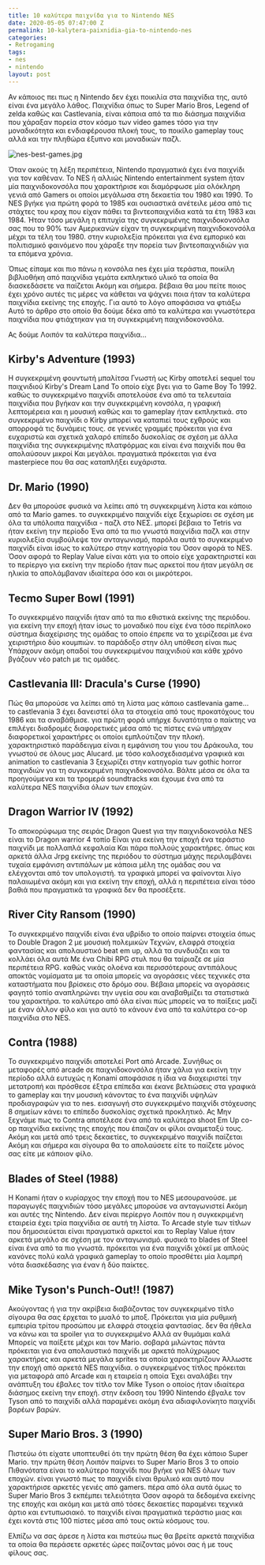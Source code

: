 ```yaml
---
title: 10 καλύτερα παιχνίδα για το Nintendo NES
date: 2020-05-05 07:47:00 Z
permalink: 10-kalytera-paixnidia-gia-to-nintendo-nes
categories:
- Retrogaming
tags:
- nes
- nintendo
layout: post
---
```


Αν κάποιος πει πως η Nintendo δεν έχει ποικιλία στα παιχνίδια της,  αυτό είναι ένα μεγάλο λάθος.  Παιχνίδια όπως το Super Mario Bros,  Legend of zelda καθώς και Castlevania,  είναι κάποια από τα πιο  διάσημα παιχνίδια που χάραξαν πορεία στον κόσμο των video games τόσο για την μοναδικότητα και ενδιαφέρουσα πλοκή τους,  το ποικίλο gameplay τους αλλά και την πληθώρα έξυπνο και μοναδικών παζλ.

![nes-best-games.jpg](/site/uploads/nes-best-games.jpg)

Όταν ακούς τη λέξη περιπέτεια,  Nintendo πραγματικά έχει ένα παιχνίδι για τον καθέναν.  Το NES ή αλλιώς Nintendo entertainment system ήταν μία παιχνιδοκονσόλα που χαρακτήρισε και διαμόρφωσε μία ολόκληρη γενιά από Gamers οι οποίοι μεγάλωσα στη δεκαετία του 1980 και 1990. Το NES  βγήκε για πρώτη φορά το 1985 και ουσιαστικά ανέτειλε μέσα από τις στάχτες του κραχ που είχαν πάθει τα βιντεοπαιχνίδια κατά τα έτη 1983 και 1984. Ήταν τόσο μεγάλη η επιτυχία της συγκεκριμένης παιχνιδοκονσόλα σας που το 90% των Αμερικανών είχαν τη συγκεκριμένη παιχνιδοκονσόλα μέχρι τα τέλη του 1980.  στην κυριολεξία πρόκειται για ένα εμπορικό και πολιτισμικό φαινόμενο που χάραξε την πορεία  των βιντεοπαιχνιδιών για τα επόμενα χρόνια.

Όπως είπαμε και πιο πάνω η κονσόλα nes έχει μία τεράστια,  ποικίλη βιβλιοθήκη από παιχνίδια γεμάτα εκπληκτικό υλικό τα οποία θα διασκεδάσετε να παίζεται Ακόμη και σήμερα.  βέβαια θα μου πείτε ποιος έχει χρόνο αυτές τις μέρες να κάθεται να ψάχνει ποια ήταν τα καλύτερα παιχνίδια εκείνης της εποχής. Για αυτό το λόγο αποφάσισα να φτιάξω Αυτό το άρθρο στο οποίο θα δούμε δέκα από τα καλύτερα και γνωστότερα παιχνίδια που φτιάχτηκαν για τη συγκεκριμένη παιχνιδοκονσόλα.

Ας δούμε Λοιπόν τα καλύτερα παιχνίδια…

## Kirby's Adventure (1993)

Η συγκεκριμένη φουντωτή μπαλίτσα Γνωστή ως Kirby  αποτελεί sequel του παιχνιδιού Kirby's Dream Land Το οποίο είχε βγει για το Game Boy Το 1992.  καθώς το συγκεκριμένο παιχνίδι αποτελούσε ένα από τα τελευταία παιχνίδια που βγήκαν και την συγκεκριμένη κονσόλα,  η γραφική λεπτομέρεια και η μουσική καθώς και το gameplay ήταν εκπληκτικά.  στο συγκεκριμένο παιχνίδι ο Kirby  μπορεί να καταπιεί τους εχθρούς και απορροφά τις δυνάμεις τους.  σε γενικές γραμμές πρόκειται για ένα ευχαριστώ και σχετικά χαλαρό επίπεδο δυσκολίας σε σχέση με άλλα παιχνίδια της συγκεκριμένης πλατφόρμας και είναι ένα παιχνίδι που θα απολαύσουν μικροί Και μεγάλοι.  πραγματικά πρόκειται για ένα masterpiece που θα σας καταπλήξει ευχάριστα.

## Dr. Mario (1990)

Δεν θα μπορούσε φυσικά να λείπει από τη συγκεκριμένη λίστα και κάποιο από τα Mario games.  το συγκεκριμένο παιχνίδι είχε ξεχωρίσει σε σχέση με όλα τα υπόλοιπα παιχνίδια -  παζλ στο ΝΕΣ.  μπορεί βέβαια το Tetris να ήταν εκείνη την περίοδο Ένα από τα πιο γνωστά παιχνίδια παζλ και στην κυριολεξία συμβούλεψε τον ανταγωνισμό,  παρόλα αυτά το συγκεκριμένο παιχνίδι είναι ίσως το καλύτερο στην κατηγορία του Όσον αφορά το NES.  Όσον αφορά το Replay Value είναι κάτι για το οποίο είχε χαρακτηριστεί και το περίεργο για εκείνη την περίοδο ήταν πως αρκετοί που ήταν μεγάλη σε ηλικία το απολάμβαναν ιδιαίτερα όσο και οι μικρότεροι. 

## Tecmo Super Bowl (1991)
Το συγκεκριμένο παιχνίδι ήταν από τα πιο εθιστικά εκείνης της περιόδου. για εκείνη την εποχή ήταν ίσως το μοναδικό που είχε ένα τόσο περίπλοκο σύστημα διαχείρισης της ομάδας το οποίο έπρεπε να το χειρίζεσαι με ένα χειριστήριο δύο κουμπιών.  το παράδοξο στην όλη υπόθεση είναι πως Υπάρχουν ακόμη οπαδοί του συγκεκριμένου παιχνιδιού και κάθε χρόνο βγάζουν νέο patch με τις ομάδες. 

## Castlevania III: Dracula's Curse (1990)

Πώς θα μπορούσε να λείπει από τη λίστα μας κάποιο  castlevania game…  το castlevania 3 έχει δανειστεί όλα τα στοιχεία από τους προκατόχους του 1986 και τα αναβάθμισε.  για πρώτη φορά υπήρχε δυνατότητα ο παίκτης να επιλέγει διαδρομές διαφορετικές μέσα από τις πίστες ενώ υπήρχαν διαφορετικοί χαρακτήρες  οι οποίοι εμπλούτιζαν την πλοκή.  χαρακτηριστικό παράδειγμα είναι η εμφάνιση του γιου του Δράκουλα,  του γνωστού σε όλους μας Alucard.  με τόσο καλοσχεδιασμένα γραφικά και animation  το castlevania 3 ξεχωρίζει στην κατηγορία των gothic horror παιχνιδιών για τη συγκεκριμένη παιχνιδοκονσόλα.  Βάλτε μέσα σε όλα τα προηγούμενα και τα τρομερά soundtracks και έχουμε ένα από τα καλύτερα NES παιχνίδια όλων των εποχών.

## Dragon Warrior IV (1992)

Το αποκορύφωμα της σειράς Dragon Quest για την παιχνιδοκονσόλα NES  είναι το Dragon warrior 4 τοπίο Είναι για εκείνη την εποχή ένα τεράστιο παιχνίδι με πολλαπλά κεφαλαία Και πάρα πολλούς χαρακτήρες.  όπως και αρκετά άλλα Jrpg  εκείνης της περιόδου το σύστημα μάχης περιλαμβάνει τυχαία εμφάνιση αντιπάλων με κάποια μέλη της ομάδας σου να ελέγχονται από τον υπολογιστή.  τα γραφικά μπορεί να φαίνονται λίγο παλαιωμένα ακόμη και για εκείνη την εποχή,  αλλά η περιπέτεια είναι τόσο βαθιά που πραγματικά τα γραφικά δεν θα προσέξετε. 

## River City Ransom (1990)

Το συγκεκριμένο παιχνίδι είναι ένα υβρίδιο το οποίο παίρνει στοιχεία όπως το Double Dragon 2 με μουσική πολεμικών Τεχνών,  ελαφρά στοιχεία φαντασίας και απολαυστικό beat em up,  αλλά τα συνδυάζει και τα κολλάει όλα αυτά  Με ένα Chibi RPG στυλ  που θα ταίριαζε σε μία περιπέτεια RPG.  καθώς νικάς ολοένα και περισσότερους αντιπάλους  αποκτάς νομίσματα με τα οποία μπορείς να αγοράσεις νέες τεχνικές στα καταστήματα που βρίσκεις στο δρόμο σου.  Βέβαια μπορείς να αγοράσεις φαγητό τοπίο αναπληρώνει την υγεία σου και αναβαθμίζει τα στατιστικά του χαρακτήρα.  το καλύτερο από όλα είναι πώς μπορείς να το παίξεις μαζί με έναν άλλον φίλο και για αυτό το κάνουν ένα από τα καλύτερα co-op παιχνίδια στο NES.

## Contra (1988)

Το συγκεκριμένο παιχνίδι αποτελεί Port από Arcade.  Συνήθως οι μεταφορές από arcade σε παιχνιδοκονσόλα  ήταν χάλια για εκείνη την περίοδο αλλά ευτυχώς η Konami  αποφάσισε η ίδια να διαχειριστεί την μετατροπή και πρόσθεσε έξτρα επίπεδα και έκανε βελτιώσεις στα γραφικά το gameplay και την μουσική κάνοντας το ένα παιχνίδι υψηλών προδιαγραφών για το nes. εισαγωγή στο συγκεκριμένο παιχνίδι  στόχευσης 8 σημείων κάνει το επίπεδο δυσκολίας σχετικά προκλητικό. Ας  Μην ξεχνάμε πως το Contra   αποτέλεσε ένα από τα καλύτερα shoot Em Up co-op παιχνίδια εκείνης της εποχής που έπαιζαν οι φίλοι αναμεταξύ τους.  Ακόμη και μετά από τρεις δεκαετίες,  το συγκεκριμένο παιχνίδι παίζεται Ακόμη και σήμερα και σίγουρα θα το απολαύσετε είτε το παίζετε μόνος σας είτε με κάποιον φίλο. 

## Blades of Steel (1988)

Η Konami  ήταν ο κυρίαρχος την εποχή που το NES μεσουρανούσε.  με παραγωγές παιχνιδιών τόσο μεγάλες μπορούσε να ανταγωνιστεί Ακόμη και αυτές της Nintendo.  Δεν είναι περίεργο Λοιπόν που η συγκεκριμένη εταιρεία έχει τρία παιχνίδια σε αυτή τη λίστα. Το Arcade style των τίτλων που δημοσιεύεται είναι πραγματικά αρκετοί και το Replay Value ήταν αρκετά μεγάλο σε σχέση με τον ανταγωνισμό.  φυσικά το blades of Steel είναι ένα από τα πιο γνωστά.  πρόκειται για ένα παιχνίδι χόκεϊ με απλούς κανόνες πολύ καλά γραφικά gameplay το οποίο προσθέτει μία λαμπρή νότα διασκέδασης για έναν ή δύο παίκτες. 

## Mike Tyson's Punch-Out!! (1987)

Ακούγοντας ή για την ακρίβεια διαβάζοντας τον συγκεκριμένο τίτλο σίγουρα θα σας έρχεται το μυαλό το μποξ. Πρόκειται για μία ρυθμική εμπειρία τρίτου προσώπου με ελαφρά στοιχεία φαντασίας.  δεν θα ήθελα να κάνω και τα spoiler για το συγκεκριμένο Αλλά αν θυμάμαι καλά Μπορείς να παίξετε μέχρι και τον Mario.  σοβαρά μιλώντας πάντα πρόκειται για ένα απολαυστικό παιχνίδι με αρκετά πολύχρωμος χαρακτήρες και αρκετά μεγάλα sprites τα οποία χαρακτηρίζουν Άλλωστε την εποχή από αρκετά NES παιχνίδια.  ο συγκεκριμένος τίτλος πρόκειται για μεταφορά από Arcade και η εταιρεία η οποία Έχει αναλάβει την ανάπτυξη του έβαλες τον τίτλο τον Mike Tyson ο οποίος ήταν ιδιαίτερα διάσημος εκείνη την εποχή.  στην έκδοση του 1990 Nintendo έβγαλε τον Tyson από το παιχνίδι  αλλά παραμένει ακόμη ένα  αδιαφιλονίκητο παιχνίδι βαρέων βαρών.

## Super Mario Bros. 3 (1990)

Πιστεύω ότι είχατε υποπτευθεί ότι την πρώτη θέση θα έχει κάποιο Super Mario.  την πρώτη θέση Λοιπόν παίρνει το Super Mario Bros 3 το οποίο Πιθανότατα είναι το καλύτερο παιχνίδι που βγήκε για NES όλων των εποχών.  είναι γνωστό πως το παιχνίδι είναι θρυλικό και αυτό που χαρακτήρισε αρκετές γενιές από gamers.  πέρα από όλα αυτά όμως το Super Mario Bros 3 εκπέμπει τελειότητα Όσον αφορά τα δεδομένα εκείνης της εποχής και ακόμη και μετά από τόσες δεκαετίες παραμένει τεχνικά άρτιο και εντυπωσιακό.  το παιχνίδι είναι πραγματικά τεράστιο μιας και έχει κοντά  στις 100 πίστες μέσα από τους οκτώ κόσμους του. 

Ελπίζω να σας άρεσε η λίστα και  πιστεύω πως θα βρείτε  αρκετά παιχνίδια τα οποία θα περάσετε αρκετές ώρες παίζοντας μόνοι σας ή με τους φίλους σας.
